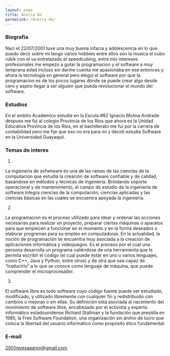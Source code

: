 ```yaml
---
layout: page
title: Acerca De
permalink: /Acerca de/
---
```

### Biografia
Naci el 22/07/2001 tuve una muy buena infacia y adolescencia en lo que puedo decir sobre mi tengo varios hobbies entre ellos son la musica el cubo rubik con el va entrelazado el speedcubing, entre mis intereses profesionales me empezo a gutar la programacion y el software a muy temprana edad incluso sin darme cuenta me apasionaba en ese entonces y ahora la tecnologia en general pero elegui el software por que la programacion es de los pocos lugares donde se puede crear algo desde cero y aspiro llegar a ser alguien que pueda revolucionar el mundo del software.

### Estudios

En el ambito Academico estudie en la Escula #82 Ignacio Molina Andrade despues me fui al colegio
Provincia de los Rios que ahora es la Unidad Educativa Provincia de los Rios, en el bachillerato
me fui por la carrera de contabilidad pero me fije que eso no era para mi y decidi estudia Software 
en la Universidad Guayaquil.

### Temas de interes

1)
La ingieneria de sofwtware es una de las ramas de las ciencias de la computación que estudia la creación de software confiable y de calidad, basándose en métodos y técnicas de ingeniería. Brindando soporte operacional y de mantenimiento, el campo de estudio de la ingeniería de software.Integra ciencias de la computación, ciencias aplicadas y las ciencias básicas en las cuales se encuentra apoyada la ingeniería.

2)
La programacion es el proceso utilizado para idear y ordenar las acciones necesarias para realizar un proyecto, preparar ciertas máquinas o aparatos para que empiecen a funcionar en el momento y en la forma deseados o elaborar programas para su empleo en computadoras.
En la actualidad, la noción de programación se encuentra muy asociada a la creación de aplicaciones informática y videojuegos. Es el proceso por el cual una persona desarrolla un programa valiéndose de una herramienta que le permita escribir el código (el cual puede estar en uno o varios lenguajes, como C++, Java y Python, entre otros) y de otra que sea capaz de “traducirlo” a lo que se conoce como lenguaje de máquina, que puede comprender el microprocesador.

3)
El software libre es todo software cuyo código fuente puede ser estudiado, modificado, y utilizado libremente con cualquier fin y redistribuido con cambios o mejoras o sin ellas. Su definición está asociada al nacimiento del movimiento de software libre, encabezado por el activista y experto informático estadounidense Richard Stallman y la fundación que presidía en 1985, la Free Software Foundation, una organización sin ánimo de lucro que coloca la libertad del usuario informático como propósito ético fundamental.
### E-mail

[2001reyesaaaron@gmail.com](mailto:2001reyesaaron@gmail.com)

